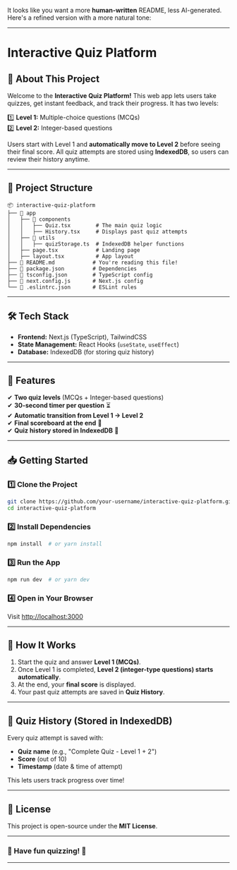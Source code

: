 It looks like you want a more **human-written** README, less AI-generated. Here's a refined version with a more natural tone:  

---

# **Interactive Quiz Platform**  

## 🚀 About This Project  
Welcome to the **Interactive Quiz Platform!** This web app lets users take quizzes, get instant feedback, and track their progress. It has two levels:  

1️⃣ **Level 1:** Multiple-choice questions (MCQs)  
2️⃣ **Level 2:** Integer-based questions  

Users start with Level 1 and **automatically move to Level 2** before seeing their final score. All quiz attempts are stored using **IndexedDB**, so users can review their history anytime.  

---

## 📂 Project Structure  

```
📦 interactive-quiz-platform
├── 📂 app
│   ├── 📂 components
│   │   ├── Quiz.tsx        # The main quiz logic
│   │   ├── History.tsx     # Displays past quiz attempts
│   ├── 📂 utils
│   │   ├── quizStorage.ts  # IndexedDB helper functions
│   ├── page.tsx            # Landing page
│   ├── layout.tsx          # App layout
├── 📄 README.md            # You're reading this file!
├── 📄 package.json         # Dependencies
├── 📄 tsconfig.json        # TypeScript config
├── 📄 next.config.js       # Next.js config
└── 📄 .eslintrc.json       # ESLint rules
```

---

## 🛠️ Tech Stack  

- **Frontend:** Next.js (TypeScript), TailwindCSS  
- **State Management:** React Hooks (`useState`, `useEffect`)  
- **Database:** IndexedDB (for storing quiz history)  

---

## 🎯 Features  

✔ **Two quiz levels** (MCQs + Integer-based questions)  
✔ **30-second timer per question** ⏳  
✔ **Automatic transition from Level 1 → Level 2**  
✔ **Final scoreboard at the end** 🎉  
✔ **Quiz history stored in IndexedDB** 💾  

---

## 📥 Getting Started  

### 1️⃣ Clone the Project  
```bash
git clone https://github.com/your-username/interactive-quiz-platform.git
cd interactive-quiz-platform
```

### 2️⃣ Install Dependencies  
```bash
npm install  # or yarn install
```

### 3️⃣ Run the App  
```bash
npm run dev  # or yarn dev
```

### 4️⃣ Open in Your Browser  
Visit [http://localhost:3000](http://localhost:3000)  

---

## 📝 How It Works  

1. Start the quiz and answer **Level 1 (MCQs)**.  
2. Once Level 1 is completed, **Level 2 (integer-type questions) starts automatically**.  
3. At the end, your **final score** is displayed.  
4. Your past quiz attempts are saved in **Quiz History**.  

---

## 💾 Quiz History (Stored in IndexedDB)  

Every quiz attempt is saved with:  
- **Quiz name** (e.g., "Complete Quiz - Level 1 + 2")  
- **Score** (out of 10)  
- **Timestamp** (date & time of attempt)  

This lets users track progress over time!  

---

## 📜 License  

This project is open-source under the **MIT License**.  

---

### 🚀 Have fun quizzing! 🎉  

---